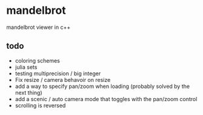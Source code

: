 # mandelbrot

mandelbrot viewer in c++

## todo

* coloring schemes
* julia sets
* testing multiprecision / big integer
* Fix resize / camera behavoir on resize
* add a way to specify pan/zoom when loading (probably solved by the next thing)
* add a scenic / auto camera mode that toggles with the pan/zoom control
* scrolling is reversed
